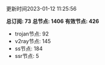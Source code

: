 更新时间2023-01-12 11:25:56

**总订阅: 73**
**总节点: 1406**
**有效节点: 426**
- trojan节点: 92
- v2ray节点: 145
- ss节点: 184
- ssr节点: 5
